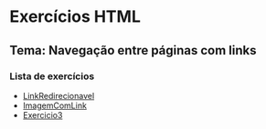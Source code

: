 # Exercícios HTML

## Tema: Navegação entre páginas com links

### Lista de exercícios


- [LinkRedirecionavel](./LinkRedirecionavel.html)
- [ImagemComLink](./ImagemComLink.html)
- [Exercicio3](?)

